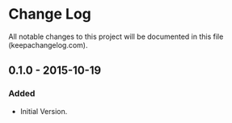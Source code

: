 # Change Log
All notable changes to this project will be documented in this file (keepachangelog.com).

## 0.1.0 - 2015-10-19
### Added
- Initial Version.
